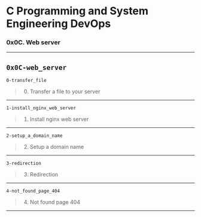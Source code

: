 # C Programming and System Engineering DevOps
### 0x0C. Web server
---
`0x0C-web_server`
---
`0-transfer_file`
> 0. Transfer a file to your server
---
`1-install_nginx_web_server`
> 1. Install nginx web server
---
`2-setup_a_domain_name`
> 2. Setup a domain name
---
`3-redirection`
> 3. Redirection
---
`4-not_found_page_404`
> 4. Not found page 404
---
